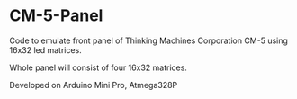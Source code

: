 # CM-5-Panel
Code to emulate front panel of Thinking Machines Corporation CM-5 using 16x32 led matrices.

Whole panel will consist of four 16x32 matrices.

Developed on Arduino Mini Pro, Atmega328P
